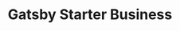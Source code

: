 ---
templateKey: 'home-page'
title: Gatsby Starter Business
meta_title: Home
meta_description: >-
  Cum sociis natoque penatibus et magnis dis parturient montes, nascetur
  ridiculus mus. Aenean eu leo quam. Pellentesque ornare sem lacinia quam
  venenatis vestibulum. Sed posuere consectetur est at lobortis. Cras mattis
  consectetur purus sit amet fermentum.
heading: Lorem ipsum dolor sit amet
description: >-
  Neque porro quisquam est qui dolorem ipsum quia dolor sit amet, consectetur,
  adipisci velit...
offerings:
  blurbs:
    - image: /img/coffee.png
      text: >
        Lorem ipsum dolor sit amet, consectetur adipiscing elit. Nunc finibus 
        sem a sem ultrices, eget sagittis magna tempor. Quisque pulvinar lorem 
        molestie sapien ornare cursus. Praesent eget volutpat est. Proin at 
        sagittis ex. Duis quis dui magna. Nullam urna purus, blandit vitae tincidunt ut, 
        scelerisque eu sem. Etiam porttitor elit eget mi luctus, vitae blandit enim pretium. 
        Aenean nec hendrerit leo, a bibendum magna. In hac habitasse platea dictumst. 
        Suspendisse sapien magna, vestibulum non vehicula id, pellentesque in ante. Nullam 
        sed auctor tellus. Sed ipsum sem, dapibus nec eros in, feugiat sagittis mi. 
        Nullam et dui interdum, varius nibh eu, efficitur metus.
    - image: /img/coffee-gear.png
      text: >
        Fusce semper turpis sed tortor consectetur condimentum. Nulla facilisi. Nam 
        ipsum nulla, dapibus eu mi non, commodo commodo sapien. Pellentesque luctus 
        neque id mauris accumsan, nec imperdiet justo eleifend. Nulla viverra, ipsum 
        sit amet interdum pharetra, felis lorem sollicitudin felis, vehicula finibus 
        enim nunc facilisis sapien. Donec nulla nisi, dictum quis nibh et, euismod 
        semper eros. Praesent nunc tortor, consequat eu justo ac, dictum viverra enim. 
        Etiam sed dui dapibus mauris congue facilisis. Nulla convallis, lectus vel 
        vehicula interdum, turpis nunc aliquet sem, ac iaculis ligula mauris id tortor. 
        Sed eget ornare orci, quis dignissim nulla. Pellentesque aliquam consectetur congue.
    - image: /img/tutorials.png
      text: >
        Sed in consequat leo, sit amet ullamcorper lacus. Duis lacinia, metus vitae sollicitudin 
        pharetra, ipsum augue tristique urna, in rhoncus quam tortor eget sem. Maecenas eu 
        pharetra orci, ut malesuada nisl. Aliquam erat volutpat. Curabitur egestas eros tincidunt, 
        scelerisque lectus ac, congue turpis. Fusce egestas sit amet elit et fringilla. Aliquam 
        erat volutpat. Vivamus ultrices venenatis maximus. Donec volutpat vitae quam at fringilla. 
        Sed luctus lacus vel tempus posuere. Ut suscipit auctor tortor. Phasellus leo dui, elementum 
        non sollicitudin eget, porta vehicula odio. Sed mollis, metus sit amet porttitor vehicula, 
        quam augue pretium erat, at commodo nisl tellus non risus.
    - image: /img/meeting-space.png
      text: >
        Vestibulum libero lectus, dignissim eget magna sit amet, malesuada tincidunt mi. Vivamus 
        sed erat iaculis mauris efficitur vehicula. Aliquam sed urna at tellus ullamcorper 
        venenatis molestie ut mi. Duis vel libero ac lectus cursus tempus. Nullam in dictum felis. 
        Nam sed laoreet turpis. Sed pretium urna consequat lorem tincidunt, ac scelerisque nisi 
        sodales. Cras tristique laoreet tempor. Mauris vitae dolor eu mauris malesuada cursus. 
        Praesent elit lectus, iaculis vel odio vitae, bibendum auctor lacus. Suspendisse potenti. 
        In tempor, massa quis euismod convallis, felis elit sodales urna, at aliquet mi elit auctor 
        risus.
testimonials:
  - author: Vaibhav Sharma
    quote: >-
      Donec scelerisque magna nec condimentum porttitor. Aliquam vel diam sed diam luctus pretium. 
      Sed quis egestas libero. Vestibulum nec venenatis ligula. 
  - author: Subarashi San
    quote: >-
      Fusce porttitor vulputate enim, nec blandit magna gravida et. Etiam et dignissim ligula. 
      Lorem ipsum dolor sit amet, consectetur adipiscing elit.
---